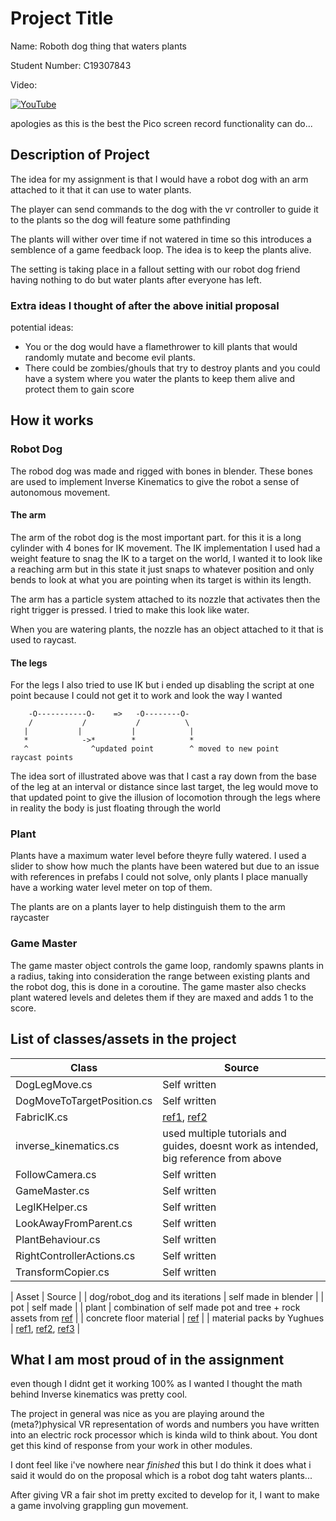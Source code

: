 # Project Title

Name: Roboth dog thing that waters plants

Student Number: C19307843

Video:

[![YouTube](https://img.youtube.com/vi/0aEFllZMBcQ/default.jpg)](https://www.youtube.com/watch?v=0aEFllZMBcQ)

apologies as this is the best the Pico screen record functionality can do...

## Description of Project
The idea for my assignment is that I would have a robot dog with an arm
attached to it that it can use to water plants.

The player can send commands to the dog with the vr controller to guide it to the plants
so the dog will feature some pathfinding

The plants will wither over time if not watered in time so this introduces a
semblence of a game feedback loop. The idea is to keep the plants alive.

The setting is taking place in a fallout setting with our robot dog friend
having nothing to do but water plants after everyone has left.

### Extra ideas I thought of after the above initial proposal

potential ideas:
- You or the dog would have a flamethrower to kill plants that would randomly
mutate and become evil plants.
- There could be zombies/ghouls that try to destroy plants and you could have a system
where you water the plants to keep them alive and protect them to gain score

## How it works

### Robot Dog

The robod dog was made and rigged with bones in blender. These bones are used to
implement Inverse Kinematics to give the robot a sense of autonomous movement.

#### The arm

The arm of the robot dog is the most important part. for this it is a long cylinder
with 4 bones for IK movement. The IK implementation I used had a weight feature to
snag the IK to a target on the world, I wanted it to look like a reaching arm but
in this state it just snaps to whatever position and only bends to look at what
you are pointing when its target is within its length.

The arm has a particle system attached to its nozzle that activates then the right
trigger is pressed. I tried to make this look like water.

When you are watering plants, the nozzle has an object attached to it that is used
to raycast.

#### The legs

For the legs I also tried to use IK but i ended up disabling the script at one point
because I could not get it to work and look the way I wanted

```
    -O-----------O-    =>   -O--------O-
    /           /           /          \
   |           |           |            |
   *            ->*        *            *
   ^              ^updated point        ^ moved to new point
raycast points
```

The idea sort of illustrated above was that I cast a ray down from the base of the leg at
an interval or distance since last target, the leg would move to that updated point to give
the illusion of locomotion through the legs where in reality the body is just floating through
the world

### Plant

Plants have a maximum water level before theyre fully watered. I used a slider to show how
much the plants have been watered but due to an issue with references in prefabs I could
not solve, only plants I place manually have a working water level meter on top of them.

The plants are on a plants layer to help distinguish them to the arm raycaster

### Game Master

The game master object controls the game loop, randomly spawns plants in a radius, taking into
consideration the range between existing plants and the robot dog, this is done in a coroutine.
The game master also checks plant watered levels and deletes them if they are maxed and adds 1
to the score.

## List of classes/assets in the project

| Class | Source |
| - | - |
| DogLegMove.cs | Self written |
| DogMoveToTargetPosition.cs | Self written |
| FabricIK.cs | [ref1](https://www.youtube.com/watch?v=qqOAzn05fvk), [ref2](https://github.com/ditzel/SimpleIK) |
| inverse_kinematics.cs | used multiple tutorials and guides, doesnt work as intended, big reference from above |
| FollowCamera.cs | Self written |
| GameMaster.cs | Self written |
| LegIKHelper.cs | Self written |
| LookAwayFromParent.cs | Self written |
| PlantBehaviour.cs | Self written|
| RightControllerActions.cs | Self written |
| TransformCopier.cs | Self written |

| Asset | Source |
| dog/robot_dog and its iterations | self made in blender |
| pot | self made |
| plant | combination of self made pot and tree + rock assets from [ref](https://assetstore.unity.com/packages/3d/vegetation/trees/japanese-garden-pack-179492) |
| concrete floor material | [ref](https://assetstore.unity.com/packages/2d/textures-materials/concrete/clean-concrete-texture-37028) |
| material packs by Yughues | [ref1](https://assetstore.unity.com/packages/2d/textures-materials/metals/yughues-free-metal-materials-12949), [ref2](https://assetstore.unity.com/packages/2d/textures-materials/metals/yughues-free-pbr-metal-plates-35362), [ref3](https://assetstore.unity.com/packages/2d/textures-materials/concrete/yughues-free-concrete-materials-12951) |

## What I am most proud of in the assignment

even though I didnt get it working 100% as I wanted I thought the math behind Inverse kinematics
was pretty cool.

The project in general was nice as you are playing around the (meta?)physical VR representation
of words and numbers you have written into an electric rock processor which is kinda wild to think
about. You dont get this kind of response from your work in other modules.

I dont feel like i've nowhere near *finished* this but I do think it does what i said it would do on the
proposal which is a robot dog taht waters plants...

After giving VR a fair shot im pretty excited to develop for it, I want to make a game involving
grappling gun movement.
